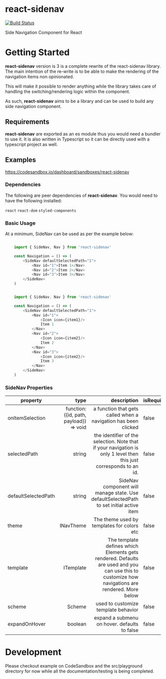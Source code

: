 # react-sidenav

[![Build Status](https://gitlab.com/wmira/react-sidenav/badges/master/build.svg)](https://gitlab.com/wmira/react-sidenav/pipelines)

Side Navigation Component for React

# Getting Started

**react-sidenav** version is 3 is a complete rewrite of the react-sidenav library. The main intention
of the re-write is to be able to make the rendering of the navigation items non opinionated.

This will make it possible to render anything while the library takes care of handling the switching/rendering
logic within the component.

As such, **react-sidenav** aims to be a  library and can be used to build any side navigation component.

## Requirements

**react-sidenav** are exported as an es module thus you would need a bundler to use it. It is also written in
Typescript so it can be directly used with a typescript project as well.

## Examples

https://codesandbox.io/dashboard/sandboxes/react-sidenav


### Dependencies

The following are peer dependencies of **react-sidenav**. You would need to have the following installed:

```react```
```react-dom```
```styled-components```

### Basic Usage 

At a minimum, SideNav can be used as per the example below:

```javascript

    import { SideNav, Nav } from 'react-sidenav'

    const Navigation = () => (
        <SideNav defaultSelectedPath="1">
            <Nav id="1">Item 1</Nav>
            <Nav id="2">Item 2</Nav>
            <Nav id="3">Item 3</Nav>
        </SideNav>
    )

```

```javascript

    import { SideNav, Nav } from 'react-sidenav'

    const Navigation = () => (
        <SideNav defaultSelectedPath="1">
            <Nav id="1">
                <Icon icon={item1}/>
                Item 1
            </Nav>
            <Nav id="2">
                <Icon icon={item2}/>
                Item 2
            </Nav>
            <Nav id="3">
                <Icon icon={item2}/>
                Item 3
            </Nav>
        </SideNav>
    )

```

### SideNav Properties

| property   |      type      |  description |  isRequired |
|------------|-------------:|------:|-----------------------|
| onItemSelection | function: ({id, path, payload}) => void | a function that gets called when a navigation has been clicked | false |
| selectedPath | string | the identifier of the selection. Note that if your navigation is only 1 level then this just corresponds to an id.  | false |
| defaultSelectedPath | string | SideNav component will manage state. Use defaultSelectedPath to set initial active item | false |
| theme | INavTheme | The theme used by templates for colors etc | false |
| template | ITemplate | The template defines which Elements gets rendered. Defaults are used and you can use this to customize how navigations are rendered. More below | false |
| scheme | Scheme | used to customize template behavior | false |
| expandOnHover | boolean | expand a submenu on hover. defaults to false | false |


# Development

Please checkout example on CodeSandbox and the src/playground directory for now while
all the documentation/testing is being completed.
